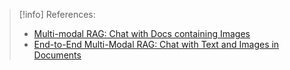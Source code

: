 >[!info] References:
>- [Multi-modal RAG: Chat with Docs containing Images](https://www.youtube.com/watch?v=Rg35oYuus-w)
>- [End-to-End Multi-Modal RAG: Chat with Text and Images in Documents](https://www.youtube.com/watch?v=EwtoG-f1mLk)

